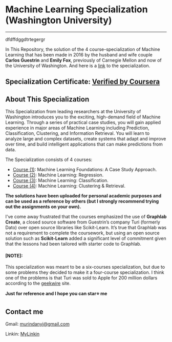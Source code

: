 # Machine Learning Specialization (Washington University)
****************************************************************************
dfdffdggdtrtegergr

In This Repository, the solution of the 4 course-specialization of Machine Learning that has been made in 2016 by the husband and wife couple **Carlos Guestrin** and **Emily Fox**, previously of Carnegie Mellon and now of the University of Washington. And here is a [link](https://www.coursera.org/specializations/machine-learning) to the specialization.


## Specialization Certificate:  [Verified by Coursera](https://www.coursera.org/account/accomplishments/specialization/MCHEURNG5TLR)


## About This Specialization

This Specialization from leading researchers at the University of Washington introduces you to the exciting, high-demand field of Machine Learning. Through a series of practical case studies, you will gain applied experience in major areas of Machine Learning including Prediction, Classification, Clustering, and Information Retrieval. You will learn to analyze large and complex datasets, create systems that adapt and improve over time, and build intelligent applications that can make predictions from data.

The Specialization consists of 4 courses:

- [Course (1)](https://www.coursera.org/learn/ml-foundations): Machine Learning Foundations: A Case Study Approach.
- [Course (2)](https://www.coursera.org/learn/ml-regression): Machine Learning: Regression.
- [Course (3)](https://www.coursera.org/learn/ml-classification): Machine Learning: Classification.
- [Course (4)](https://www.coursera.org/learn/ml-clustering-and-retrieval): Machine Learning: Clustering & Retrieval.

**The solutions have been uploaded for personal academic purposes and can be used as a reference by others (but I strongly recommend trying out the assignments on your own).**

I've come away frustrated that the courses emphasized the use of **Graphlab Create**, a closed source software from Guestrin’s company Turi (formerly Dato) over open source libraries like Scikit-Learn. It’s true that Graphlab was not a requirement to complete the coursework, but using an open source solution such as **Scikit-Learn** added a significant level of commitment given that the lessons had been tailored with starter code to Graphlab.

#### [NOTE]:
This specialization was meant to be a six-courses specialization, but due to some problems they decided to make it a four-course specialization. I think one of the problems is that Turi was sold to Apple for 200 million dollars according to the [geekwire](https://www.geekwire.com/2016/exclusive-apple-acquires-turi-major-exit-seattle-based-machine-learning-ai-startup/) site.

 **Just for reference and I hope you can star⭐ me**
  
  ## Contact me
  
  Gmail: murindanyi@gmail.com
  
  Linkin: [MyLinkin](https://www.linkedin.com/in/murindanyi-sudi-aa8793150/)
